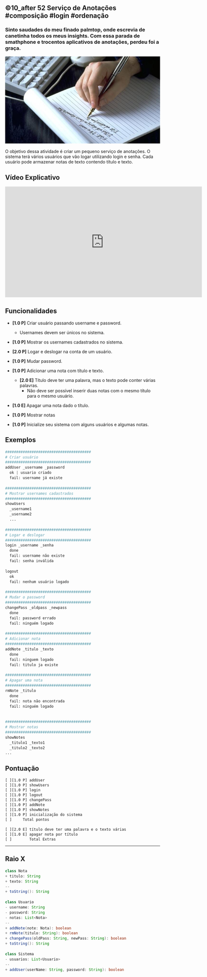 ## ©10_after 52 Serviço de Anotações #composição #login #ordenação
### Sinto saudades do meu finado palmtop, onde escrevia de canetinha todos os meus insights. Com essa parada de smathphone e trocentos aplicativos de anotações, perdeu foi a graça.
![](figura.jpg)


O objetivo dessa atividade é criar um pequeno serviço de anotações. O sistema
terá vários usuários que vão logar utilizando login e senha. Cada usuário pode
armazenar notas de texto contendo título e texto.

## Vídeo Explicativo

<iframe width="640" height="360" src="https://www.youtube.com/embed/ggOdp0Eh7fc" frameborder="0" allowfullscreen></iframe>

## Funcionalidades

- **[1.0 P]** Criar usuário passando username e password.
    - Usernames devem ser únicos no sistema.

- **[1.0 P]** Mostrar os usernames cadastrados no sistema.

- **[2.0 P]** Logar e deslogar na conta de um usuário.

- **[1.0 P]** Mudar password.

- **[1.0 P]** Adicionar uma nota com título e texto.
    - **[2.0 E]** Título deve ter uma palavra, mas o texto pode conter várias palavras.
        - Não deve ser possível inserir duas notas com o mesmo título para o mesmo usuário.

- **[1.0 E]** Apagar uma nota dado o título.

- **[1.0 P]** Mostrar notas

- **[1.0 P]** Inicialize seu sistema com alguns usuários e algumas notas.

## Exemplos

```python
#######################################
# Criar usuário
#######################################
addUser _username _password
  ok | usuario criado
  fail: username já existe

#######################################
# Mostrar usernames cadastrados
#######################################
showUsers
  _username1
  _username2
  ...

#######################################
# Logar e deslogar
#######################################
login _username _senha
  done
  fail: username não existe
  fail: senha inválida

logout
  ok
  fail: nenhum usuário logado

#######################################
# Mudar o password
#######################################
changePass _oldpass _newpass
  done
  fail: password errado
  fail: ninguém logado

#######################################
# Adicionar nota
#######################################
addNote _titulo _texto
  done
  fail: ninguem logado
  fail: titulo ja existe

#######################################
# Apagar uma nota
#######################################
rmNote _titulo
  done
  fail: nota não encontrada
  fail: ninguém logado


#######################################
# Mostrar notas
#######################################
showNotes
  _titulo1 _texto1
  _titulo2 _texto2
...

```

## Pontuação

```
[ ][1.0 P] addUser
[ ][1.0 P] showUsers
[ ][1.0 P] login
[ ][1.0 P] logout
[ ][1.0 P] changePass
[ ][1.0 P] addNote
[ ][1.0 P] showNotes
[ ][1.0 P] inicialização do sistema
[ ]     Total pontos

[ ][2.0 E] título deve ter uma palavra e o texto várias
[ ][1.0 E] apagar nota por título
[ ]        Total Extras
```

***
## Raio X

````java
class Nota
+ titulo: String
+ texto: String
--
+ toString(): String

class Usuario
- username: String
- password: String
- notas: List<Nota>
--
+ addNote(note: Nota): boolean
+ rmNote(titulo: String): boolean
+ changePass(oldPass: String, newPass: String): boolean
+ toString(): String

class Sistema
- usuarios: List<Usuario>
--
+ addUser(userName: String, password: String): boolean


````
